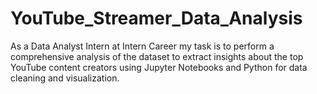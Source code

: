 # YouTube_Streamer_Data_Analysis
As a Data Analyst Intern at Intern Career my task is to perform a comprehensive analysis of the dataset to extract insights about the top YouTube content creators using Jupyter Notebooks and Python for data cleaning and visualization.
